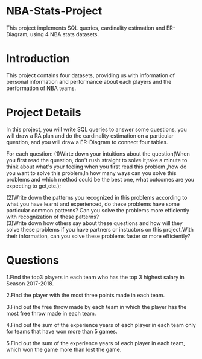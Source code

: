 # NBA-Stats-Project
This project implements SQL queries, cardinality estimation and ER-Diagram, using 4 NBA stats datasets.

# Introduction
This project contains four datasets, providing us with information of personal information and performance about each players and the performation of NBA teams.

# Project Details
In this project, you will write SQL queries to answer some questions, you will draw a RA plan and do the cardinality estimation on a particular question, and you will draw a ER-Diagram to connect four tables. 

For each question:
(1)Wirte down your intuitions about the question(When you first read the question, don't rush straight to solve it,take a minute to think about what's your feeling when you first read this problem ,how do you want to solve this problem,In how many ways can you solve this problems and which method could be the best one, what outcomes are you expecting to get,etc.);  

(2)Write down the patterns you recognized in this problems according to what you have learnt and experienced, do these problems have some particular common patterns? Can you solve the problems more efficiently with recognization of these patterns?  
(3)Write down how others say about these questions and how will they solve these problems if you have partners or instuctors on this project.With their information, can you solve these problems faster or more efficiently?  

# Questions
1.Find the top3  players in each team who has the top 3 highest salary in Season 2017-2018.  

2.Find the player with the most three points made in each team.  

3.Find out the free throw made by each team in which the player has the most free throw made in each team.  

4.Find out the sum of the experience years of each player in each team only for teams that have won more than 5 games.   

5.Find out the sum of the experience years of each player in each team, which won the game more than lost the game.  

